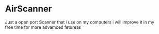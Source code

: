 # AirScanner
Just a open port Scanner that i use on my computers 
i will improve it in my free time for more advamced fetureas 
